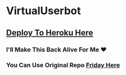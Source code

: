# VirtualUserbot

## [Deploy To Heroku Here](https://www.heroku.com/deploy?template=https://github.com/ImJanindu/VirtualUserbot)

### I'll Make This Back Alive For Me ❤

### You Can Use Original Repo [Friday Here](https://github.com/DevsExpo/FridayUserbot)
